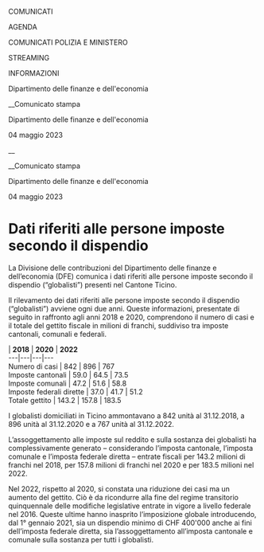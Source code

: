 COMUNICATI

AGENDA

COMUNICATI POLIZIA E MINISTERO

STREAMING

INFORMAZIONI

Dipartimento delle finanze e dell'economia  

__Comunicato stampa

Dipartimento delle finanze e dell'economia  

04 maggio 2023

__

__Comunicato stampa

Dipartimento delle finanze e dell'economia  

04 maggio 2023

# Dati riferiti alle persone imposte secondo il dispendio

La Divisione delle contribuzioni del Dipartimento delle finanze e
dell’economia (DFE) comunica i dati riferiti alle persone imposte secondo il
dispendio (“globalisti”) presenti nel Cantone Ticino.

  

Il rilevamento dei dati riferiti alle persone imposte secondo il dispendio
(“globalisti”) avviene ogni due anni. Queste informazioni, presentate di
seguito in raffronto agli anni 2018 e 2020, comprendono il numero di casi e il
totale del gettito fiscale in milioni di franchi, suddiviso tra imposte
cantonali, comunali e federali.

| **2018** | **2020** | **2022**  
---|---|---|---  
Numero di casi | 842 | 896 | 767  
Imposte cantonali | 59.0 | 64.5 | 73.5  
Imposte comunali | 47.2 | 51.6 | 58.8  
Imposte federali dirette | 37.0 | 41.7 | 51.2  
Totale gettito | 143.2 | 157.8 | 183.5  
  
I globalisti domiciliati in Ticino ammontavano a 842 unità al 31.12.2018, a
896 unità al 31.12.2020 e a 767 unità al 31.12.2022.

L’assoggettamento alle imposte sul reddito e sulla sostanza dei globalisti ha
complessivamente generato – considerando l’imposta cantonale, l’imposta
comunale e l’imposta federale diretta – entrate fiscali per 143.2 milioni di
franchi nel 2018, per 157.8 milioni di franchi nel 2020 e per 183.5 milioni
nel 2022.

Nel 2022, rispetto al 2020, si constata una riduzione dei casi ma un aumento
del gettito. Ciò è da ricondurre alla fine del regime transitorio quinquennale
delle modifiche legislative entrate in vigore a livello federale nel 2016.
Queste ultime hanno inasprito l’imposizione globale introducendo, dal 1°
gennaio 2021, sia un dispendio minimo di CHF 400'000 anche ai fini
dell’imposta federale diretta, sia l’assoggettamento all’imposta cantonale e
comunale sulla sostanza per tutti i globalisti.

